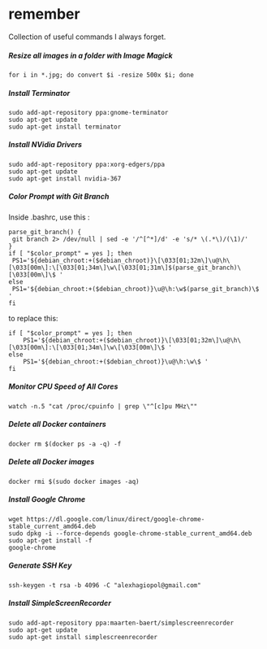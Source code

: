 # remember
Collection of useful commands I always forget.

##### Resize all images in a folder with Image Magick
  
    for i in *.jpg; do convert $i -resize 500x $i; done

##### Install Terminator

    sudo add-apt-repository ppa:gnome-terminator
    sudo apt-get update
    sudo apt-get install terminator

##### Install NVidia Drivers

    sudo add-apt-repository ppa:xorg-edgers/ppa
    sudo apt-get update
    sudo apt-get install nvidia-367
  
##### Color Prompt with Git Branch

Inside .bashrc, use this :

    parse_git_branch() {
     git branch 2> /dev/null | sed -e '/^[^*]/d' -e 's/* \(.*\)/(\1)/'
    }
    if [ "$color_prompt" = yes ]; then
     PS1='${debian_chroot:+($debian_chroot)}\[\033[01;32m\]\u@\h\[\033[00m\]:\[\033[01;34m\]\w\[\033[01;31m\]$(parse_git_branch)\[\033[00m\]\$ '
    else
     PS1='${debian_chroot:+($debian_chroot)}\u@\h:\w$(parse_git_branch)\$ '
    fi

to replace this:

    if [ "$color_prompt" = yes ]; then
        PS1='${debian_chroot:+($debian_chroot)}\[\033[01;32m\]\u@\h\[\033[00m\]:\[\033[01;34m\]\w\[\033[00m\]\$ '
    else
        PS1='${debian_chroot:+($debian_chroot)}\u@\h:\w\$ '
    fi

##### Monitor CPU Speed of All Cores

    watch -n.5 "cat /proc/cpuinfo | grep \"^[c]pu MHz\""
    
##### Delete all Docker containers

    docker rm $(docker ps -a -q) -f

##### Delete all Docker images
    
    docker rmi $(sudo docker images -aq)

##### Install Google Chrome

    wget https://dl.google.com/linux/direct/google-chrome-stable_current_amd64.deb
    sudo dpkg -i --force-depends google-chrome-stable_current_amd64.deb
    sudo apt-get install -f
    google-chrome

##### Generate SSH Key
    
    ssh-keygen -t rsa -b 4096 -C "alexhagiopol@gmail.com"
    
##### Install SimpleScreenRecorder

    sudo add-apt-repository ppa:maarten-baert/simplescreenrecorder
    sudo apt-get update
    sudo apt-get install simplescreenrecorder
    
